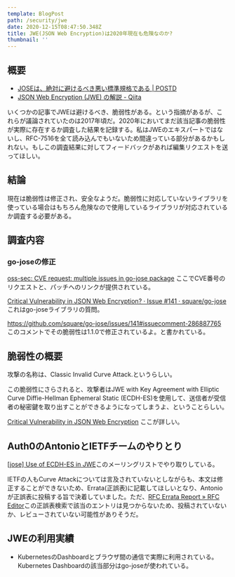 ```yaml
---
template: BlogPost
path: /security/jwe
date: 2020-12-15T08:47:50.348Z
title: JWE(JSON Web Encryption)は2020年現在も危険なのか?
thumbnail: ''
---
```

## 概要

* [JOSEは、絶対に避けるべき悪い標準規格である | POSTD](https://postd.cc/jwt-json-web-tokens-is-bad-standard-that-everyone-should-avoid/)
* [JSON Web Encryption (JWE) の解説 - Qiita](https://qiita.com/ono_matope/items/938a98fb111a297b68b9)

いくつかの記事でJWEは避けるべき、脆弱性がある。という指摘があるが、これらが議論されていたのは2017年頃だ。2020年においてまだ該当記事の脆弱性が実際に存在するか調査した結果を記録する。私はJWEのエキスパートではないし、RFC-7516を全て読み込んでもいないため間違っている部分があるかもしれない。もしこの調査結果に対してフィードバックがあれば編集リクエストを送ってほしい。

## 結論

現在は脆弱性は修正され、安全なようだ。脆弱性に対応していないライブラリを使っている場合はもちろん危険なので使用しているライブラリが対応されているか調査する必要がある。

## 調査内容

### go-joseの修正

[oss-sec: CVE request: multiple issues in go-jose package](https://seclists.org/oss-sec/2016/q4/319) ここでCVE番号のリクエストと、パッチへのリンクが提供されている。

[Critical Vulnerability in JSON Web Encryption? · Issue #141 · square/go-jose](https://github.com/square/go-jose/issues/141) これはgo-joseライブラリの質問。

https://github.com/square/go-jose/issues/141#issuecomment-286887765 このコメントでその脆弱性は1.1.0で修正されているよ。と書かれている。

## 脆弱性の概要

攻撃の名称は、Classic Invalid Curve Attack.というらしい。

この脆弱性にさらされると、攻撃者はJWE with Key Agreement with Elliptic Curve Diffie-Hellman Ephemeral Static (ECDH-ES)を使用して、送信者が受信者の秘密鍵を取り出すことができるようになってしまうよ、ということらしい。

[Critical Vulnerability in JSON Web Encryption](https://auth0.com/blog/critical-vulnerability-in-json-web-encryption/) ここが詳しい。

## Auth0のAntonioとIETFチームのやりとり

[[jose] Use of ECDH-ES in JWE](https://mailarchive.ietf.org/arch/msg/jose/oGme8BaRErp8qN3PK1gMEBnq2t4/)このメーリングリストでやり取りしている。

IETFの人もCurve Attackについては言及されていないとしながらも、本文は修正することができないため、Errata(正誤表)に記載してほしいとなり、Antonioが正誤表に投稿する旨で決着していました。ただ、[RFC Errata Report » RFC Editor](https://www.rfc-editor.org/errata_search.php?rfc=7516&rec_status=15&presentation=records)この正誤表検索で該当のエントリは見つからないため、投稿されていないか、レビューされていない可能性がありそうだ。

## JWEの利用実績

* KubernetesのDashboardとブラウザ間の通信で実際に利用されている。Kubernetes Dashboardの該当部分はgo-joseが使われている。
